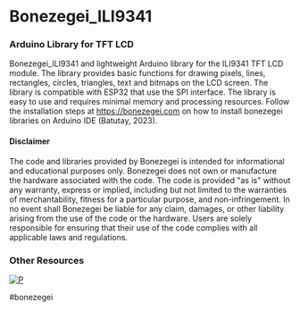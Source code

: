 # Bonezegei_ILI9341
### Arduino Library for TFT LCD

Bonezegei_ILI9341 and lightweight Arduino library for the ILI9341 TFT LCD module. The library provides basic functions for drawing pixels, lines, rectangles, circles, triangles, text and bitmaps on the LCD screen. The library is compatible with ESP32 that use the SPI interface. The library is easy to use and requires minimal memory and processing resources. Follow the installation steps at https://bonezegei.com on how to install bonezegei libraries on Arduino IDE (Batutay, 2023).

  <h4>Disclaimer</h4>
  <p>The code and libraries provided by Bonezegei is intended for informational and educational purposes only. Bonezegei does not own or manufacture the hardware associated with the code. The code is provided "as is" without any warranty, express or implied, including but not limited to the warranties of merchantability, fitness for a particular purpose, and non-infringement. In no event shall Bonezegei be liable for any claim, damages, or other liability arising from the use of the code or the hardware. Users are solely responsible for ensuring that their use of the code complies with all applicable laws and regulations.</p>

### Other Resources
[![P](https://img.shields.io/badge/ResearchGate-00CCBB?style=for-the-badge&logo=ResearchGate&logoColor=white)](https://www.researchgate.net/publication/377536029_Bonezegei_ILI9341_Arduino_Library_for_TFT_LCD)

#bonezegei
